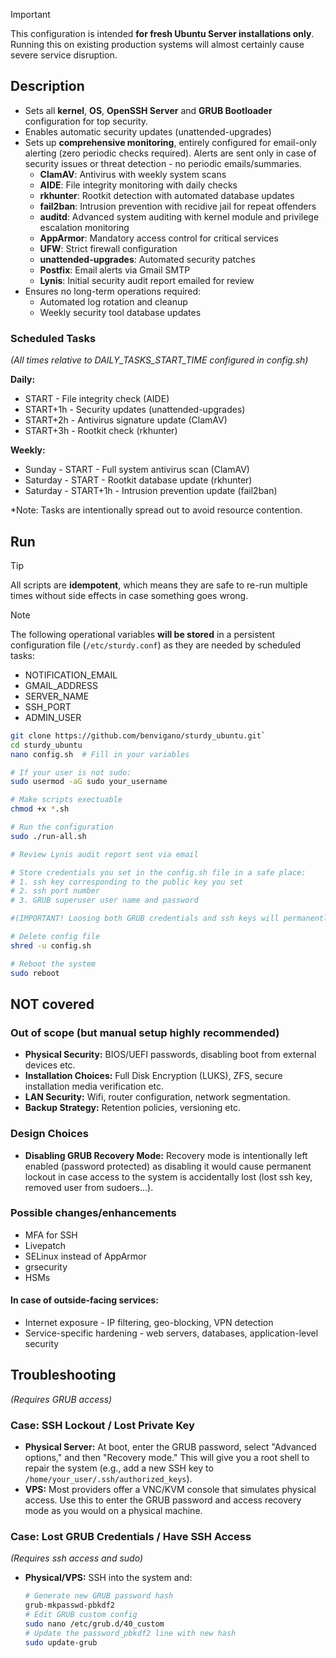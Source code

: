 > [!IMPORTANT] 
> This configuration is intended **for fresh Ubuntu Server installations only**. Running this on existing production systems will almost certainly cause severe service disruption.

## Description
- Sets all **kernel**, **OS**, **OpenSSH Server** and **GRUB Bootloader** configuration for top security.
- Enables automatic security updates (unattended-upgrades)
- Sets up **comprehensive monitoring**, entirely configured for email-only alerting (zero periodic checks required). Alerts are sent only in case of security issues or threat detection - no periodic emails/summaries.
  - **ClamAV**: Antivirus with weekly system scans
  - **AIDE**: File integrity monitoring with daily checks
  - **rkhunter**: Rootkit detection with automated database updates
  - **fail2ban**: Intrusion prevention with recidive jail for repeat offenders
  - **auditd**: Advanced system auditing with kernel module and privilege escalation monitoring
  - **AppArmor**: Mandatory access control for critical services
  - **UFW**: Strict firewall configuration
  - **unattended-upgrades**: Automated security patches
  - **Postfix**: Email alerts via Gmail SMTP
  - **Lynis**: Initial security audit report emailed for review
- Ensures no long-term operations required:
  - Automated log rotation and cleanup
  - Weekly security tool database updates

### Scheduled Tasks
*(All times relative to DAILY_TASKS_START_TIME configured in config.sh)*

**Daily:**
- START      - File integrity check (AIDE)
- START+1h   - Security updates (unattended-upgrades)
- START+2h   - Antivirus signature update (ClamAV)
- START+3h   - Rootkit check (rkhunter)

**Weekly:**
- Sunday   - START      - Full system antivirus scan (ClamAV)
- Saturday - START      - Rootkit database update (rkhunter)
- Saturday - START+1h   - Intrusion prevention update (fail2ban)

*Note: Tasks are intentionally spread out to avoid resource contention.

## Run
> [!TIP]  
> All scripts are **idempotent**, which means they are safe to re-run multiple times without side effects in case something goes wrong.

> [!NOTE]
>The following operational variables **will be stored** in a persistent configuration file (`/etc/sturdy.conf`) as they are needed by scheduled tasks:
>- NOTIFICATION_EMAIL
>- GMAIL_ADDRESS
>- SERVER_NAME
>- SSH_PORT
>- ADMIN_USER

```bash
git clone https://github.com/benvigano/sturdy_ubuntu.git`
cd sturdy_ubuntu
nano config.sh  # Fill in your variables
```



```bash
# If your user is not sudo:
sudo usermod -aG sudo your_username
```

```bash
# Make scripts exectuable
chmod +x *.sh
```

```bash
# Run the configuration
sudo ./run-all.sh

# Review Lynis audit report sent via email

# Store credentials you set in the config.sh file in a safe place:
# 1. ssh key corresponding to the public key you set
# 2. ssh port number
# 3. GRUB superuser user name and password

#(IMPORTANT! Loosing both GRUB credentials and ssh keys will permanently lock you out of your your system!)

# Delete config file
shred -u config.sh

# Reboot the system
sudo reboot
```

## NOT covered

### Out of scope (but manual setup **highly  recommended**)
- **Physical Security:** BIOS/UEFI passwords, disabling boot from external devices etc.
- **Installation Choices:** Full Disk Encryption (LUKS), ZFS, secure installation media verification etc.
- **LAN Security:** Wifi, router configuration, network segmentation.
- **Backup Strategy:** Retention policies, versioning etc.

### Design Choices
- **Disabling GRUB Recovery Mode:** Recovery mode is intentionally left enabled (password protected) as disabling it would cause permanent lockout in case access to the system is accidentally lost (lost ssh key, removed user from sudoers...).

### Possible changes/enhancements
- MFA for SSH
- Livepatch
- SELinux instead of AppArmor
- grsecurity
- HSMs
#### In case of **outside-facing services**:
- Internet exposure - IP filtering, geo-blocking, VPN detection
- Service-specific hardening - web servers, databases, application-level security

## Troubleshooting
*(Requires GRUB access)*
### Case: SSH Lockout / Lost Private Key
-   **Physical Server:** At boot, enter the GRUB password, select "Advanced options," and then "Recovery mode." This will give you a root shell to repair the system (e.g., add a new SSH key to `/home/your_user/.ssh/authorized_keys`).
-   **VPS:** Most providers offer a VNC/KVM console that simulates physical access. Use this to enter the GRUB password and access recovery mode as you would on a physical machine.

### Case: Lost GRUB Credentials / Have SSH Access
*(Requires ssh access and sudo)*
-   **Physical/VPS:** SSH into the system and:
    ```bash
    # Generate new GRUB password hash
    grub-mkpasswd-pbkdf2
    # Edit GRUB custom config
    sudo nano /etc/grub.d/40_custom
    # Update the password_pbkdf2 line with new hash
    sudo update-grub
    ```
